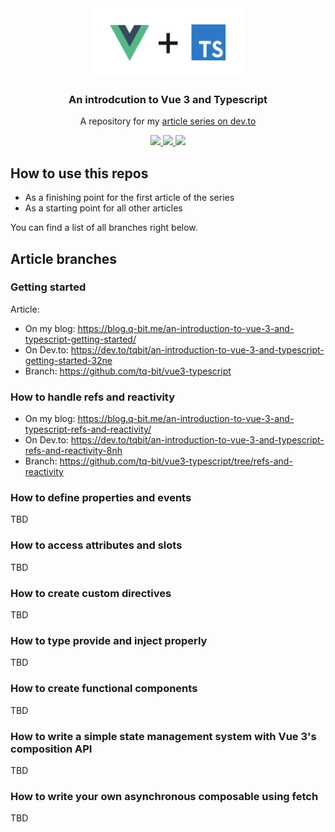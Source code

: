 <div align="center">
  <a href="https://github.com/tq-bit/vue3-typescript/">
    <img src="public/vue-ts.png" alt="Logo" width="240" height="110" style="border-radius: 4px;">
  </a>

  <h3 align="center">An introdcution to Vue 3 and Typescript</h3>

  <p align="center">
    A repository for my <a href="https://dev.to/tqbit/an-introduction-to-vue-3-and-typescript-getting-started-32ne"> article series on dev.to</a>
  </p>
  <div align="center">
    <a href="https://github.com/tq-bit/vue3-typescript/blob/master/LICENSE">
      <img src="https://img.shields.io/github/license/tq-bit/vue3-typescript?style=plastic" />
    </a>
    <a href="https://dev.to/tqbit/an-introduction-to-vue-3-and-typescript-getting-started-32ne">
      <img src="https://img.shields.io/badge/articles-2-steelblue?style=plastic&logo=dev.to" />
    </a>
    <img src="https://img.shields.io/github/last-commit/tq-bit/vue3-typescript?style=plastic&logo=git" />
  </div>
</div>

## How to use this repos

- As a finishing point for the first article of the series
- As a starting point for all other articles

You can find a list of all branches right below.

## Article branches

### Getting started

Article:

- On my blog: https://blog.q-bit.me/an-introduction-to-vue-3-and-typescript-getting-started/
- On Dev.to: https://dev.to/tqbit/an-introduction-to-vue-3-and-typescript-getting-started-32ne
- Branch: https://github.com/tq-bit/vue3-typescript

### How to handle refs and reactivity

- On my blog: https://blog.q-bit.me/an-introduction-to-vue-3-and-typescript-refs-and-reactivity/
- On Dev.to: https://dev.to/tqbit/an-introduction-to-vue-3-and-typescript-refs-and-reactivity-8nh
- Branch: https://github.com/tq-bit/vue3-typescript/tree/refs-and-reactivity

### How to define properties and events

TBD

### How to access attributes and slots

TBD

### How to create custom directives

TBD

### How to type provide and inject properly

TBD

### How to create functional components

TBD

### How to write a simple state management system with Vue 3's composition API

TBD

### How to write your own asynchronous composable using fetch

TBD